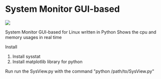 System Monitor GUI-based
========================

![](http://oi39.tinypic.com/2s97yvk.jpg)

System Monitor GUI-based for Linux written in Python
Shows the cpu and memory usages in real time

Install
1. Install sysstat
2. Install matplotlib library for python

Run
run the SysView.py with the command "python /path/to/SysView.py"
